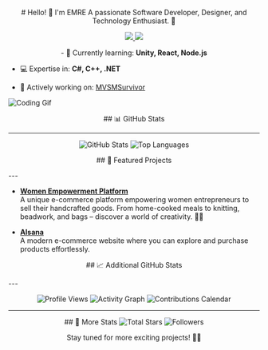 <p align="center">
  # Hello! 👋 I'm EMRE  
  A passionate Software Developer, Designer, and Technology Enthusiast. 🚀  
</p>  

<p align="center">
  <a href="https://www.linkedin.com/in/Emreceliik">
    <img src="https://img.shields.io/badge/LinkedIn-blue?style=flat&logo=linkedin" />
  </a>  
  <a href="https://emreceliik.itch.io">
    <img src="https://img.shields.io/badge/My_Portfolio-gray?style=flat&logo=google-chrome" />
  </a>  
</p>

<p align="center">
  - 🌱 Currently learning: <strong>Unity, React, Node.js</strong>  
  
  - 💻 Expertise in: <strong>C#, C++, .NET</strong>
    
  - 🔭 Actively working on: <a href="https://github.com/insanitygamestd/mvsmsurvivorr">MVSMSurvivor</a>  
</p>

  ![Coding Gif](https://media.giphy.com/media/LmNwrBhejkK9EFP504/giphy.gif)  
<p align="center">
  ## 📊 GitHub Stats  
</p>

---

<p align="center">
  <img src="https://github-readme-stats.vercel.app/api?username=Emreceliik&show_icons=true&theme=radical" alt="GitHub Stats" />
  <img src="https://github-readme-stats.vercel.app/api/top-langs/?username=Emreceliik&layout=compact&theme=radical" alt="Top Languages" />
</p>

<p align="center">
 ## 🌟 Featured Projects
</p>
---

<p align="center">
    
  - **[Women Empowerment Platform](https://github.com/Emreceliik/HanimEliWeb)**  
    A unique e-commerce platform empowering women entrepreneurs to sell their handcrafted goods. From home-cooked meals to knitting, beadwork, and bags – discover a world of creativity. 💪💖  

  - **[Alsana](https://github.com/Emreceliik/Alsana)**  
    A modern e-commerce website where you can explore and purchase products effortlessly.  
</p>
<p align="center">
 ## 📈 Additional GitHub Stats  
</p>
---

<p align="center">
  
  <img src="https://komarev.com/ghpvc/?username=Emreceliik" alt="Profile Views" />
  <img src="https://github-readme-activity-graph.cyclic.app/graph?username=Emreceliik&bg_color=ffffff&color=333333&line=333333&point=ff0000&area=true&hide_border=true" alt="Activity Graph" />
  <img src="https://github.com/Emreceliik/github-calendar-stats/blob/master/generated/overview.svg" alt="Contributions Calendar" />
</p>

---

<p align="center">
  ## 🔭 More Stats  
  <img src="https://img.shields.io/github/stars/Emreceliik?style=social" alt="Total Stars" />
  <img src="https://img.shields.io/github/followers/Emreceliik?label=Follow&style=social" alt="Followers" />
</p>

<p align="center">
  Stay tuned for more exciting projects! 🌟✨  
</p>
